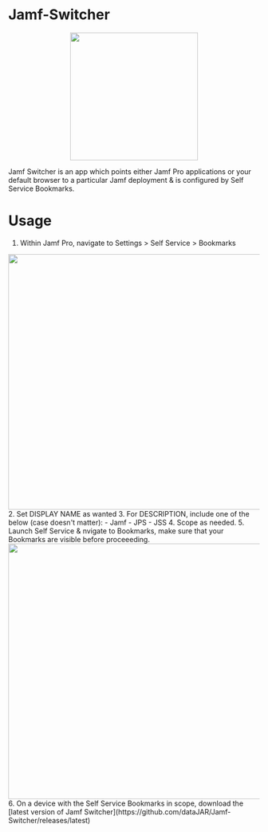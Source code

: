 # Jamf-Switcher
<p align="center">
   <img src="/../assets/images/Jamf%20Switcher-512x512.png" width="256" height="256">
</p>

Jamf Switcher is an app which points either Jamf Pro applications or your default browser to a particular Jamf deployment & is configured by Self Service Bookmarks.

# Usage
1. Within Jamf Pro, navigate to Settings > Self Service > Bookmarks
<img src="/../assets/images/Screenshot%202019-10-31%2022.04.06.png" width="512">
2. Set DISPLAY NAME as wanted
3. For DESCRIPTION, include one of the below (case doesn't matter):
    - Jamf
    - JPS
    - JSS
4. Scope as needed.
5. Launch Self Service & nvigate to Bookmarks, make sure that your Bookmarks are visible before proceeeding.
  <img src="/../assets/images/Screenshot%202019-10-31%20at%2019.55.56.png" width="512">
6. On a device with the Self Service Bookmarks in scope, download the [latest version of Jamf Switcher](https://github.com/dataJAR/Jamf-Switcher/releases/latest)
